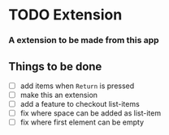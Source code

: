 # TODO Extension
### A extension to be made from this app

## Things to be done
- [ ] add items when `Return` is pressed
- [ ] make this an extension
- [ ] add a feature to checkout list-items
- [ ] fix where space can be added as list-item
- [ ] fix where first element can be empty
